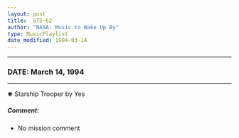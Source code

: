 ```yaml
---
layout: post
title:  STS-62
author: "NASA: Music to Wake Up By"
type: MusicPlaylist
date_modified: 1994-03-14
---
```


----
### DATE: March 14, 1994
----
✺ Starship Trooper by Yes

##### Comment:
* No mission comment
